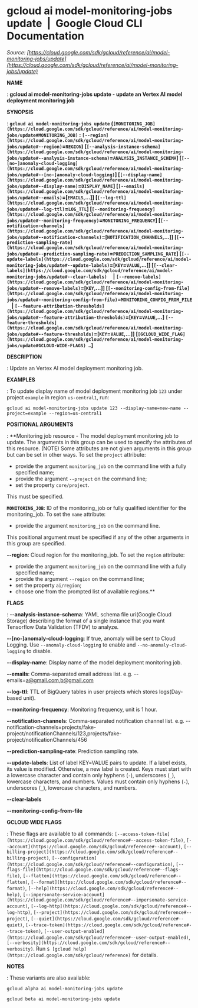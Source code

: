 # gcloud ai model-monitoring-jobs update  |  Google Cloud CLI Documentation

*Source: [https://cloud.google.com/sdk/gcloud/reference/ai/model-monitoring-jobs/update](https://cloud.google.com/sdk/gcloud/reference/ai/model-monitoring-jobs/update)*

**NAME**

: **gcloud ai model-monitoring-jobs update - update an Vertex AI model deployment monitoring job**

**SYNOPSIS**

: **`gcloud ai model-monitoring-jobs update` (`[MONITORING_JOB](https://cloud.google.com/sdk/gcloud/reference/ai/model-monitoring-jobs/update#MONITORING_JOB)` : `[--region](https://cloud.google.com/sdk/gcloud/reference/ai/model-monitoring-jobs/update#--region)`=`REGION`) [`[--analysis-instance-schema](https://cloud.google.com/sdk/gcloud/reference/ai/model-monitoring-jobs/update#--analysis-instance-schema)`=`ANALYSIS_INSTANCE_SCHEMA`] [`[--[no-]anomaly-cloud-logging](https://cloud.google.com/sdk/gcloud/reference/ai/model-monitoring-jobs/update#--[no-]anomaly-cloud-logging)`] [`[--display-name](https://cloud.google.com/sdk/gcloud/reference/ai/model-monitoring-jobs/update#--display-name)`=`DISPLAY_NAME`] [`[--emails](https://cloud.google.com/sdk/gcloud/reference/ai/model-monitoring-jobs/update#--emails)`=[`EMAILS`,…]] [`[--log-ttl](https://cloud.google.com/sdk/gcloud/reference/ai/model-monitoring-jobs/update#--log-ttl)`=`LOG_TTL`] [`[--monitoring-frequency](https://cloud.google.com/sdk/gcloud/reference/ai/model-monitoring-jobs/update#--monitoring-frequency)`=`MONITORING_FREQUENCY`] [`[--notification-channels](https://cloud.google.com/sdk/gcloud/reference/ai/model-monitoring-jobs/update#--notification-channels)`=[`NOTIFICATION_CHANNELS`,…]] [`[--prediction-sampling-rate](https://cloud.google.com/sdk/gcloud/reference/ai/model-monitoring-jobs/update#--prediction-sampling-rate)`=`PREDICTION_SAMPLING_RATE`] [`[--update-labels](https://cloud.google.com/sdk/gcloud/reference/ai/model-monitoring-jobs/update#--update-labels)`=[`KEY`=`VALUE`,…]] [`[--clear-labels](https://cloud.google.com/sdk/gcloud/reference/ai/model-monitoring-jobs/update#--clear-labels)`     | `[--remove-labels](https://cloud.google.com/sdk/gcloud/reference/ai/model-monitoring-jobs/update#--remove-labels)`=[`KEY`,…]] [`[--monitoring-config-from-file](https://cloud.google.com/sdk/gcloud/reference/ai/model-monitoring-jobs/update#--monitoring-config-from-file)`=`MONITORING_CONFIG_FROM_FILE`     | `[--feature-attribution-thresholds](https://cloud.google.com/sdk/gcloud/reference/ai/model-monitoring-jobs/update#--feature-attribution-thresholds)`=[`KEY`=`VALUE`,…] `[--feature-thresholds](https://cloud.google.com/sdk/gcloud/reference/ai/model-monitoring-jobs/update#--feature-thresholds)`=[`KEY`=`VALUE`,…]] [`[GCLOUD_WIDE_FLAG](https://cloud.google.com/sdk/gcloud/reference/ai/model-monitoring-jobs/update#GCLOUD-WIDE-FLAGS) …`]**

**DESCRIPTION**

: Update an Vertex AI model deployment monitoring job.

**EXAMPLES**

: To update display name of model deployment monitoring job `123` under
project `example` in region `us-central1`, run:

```
gcloud ai model-monitoring-jobs update 123 --display-name=new-name --project=example --region=us-central1
```

**POSITIONAL ARGUMENTS**

: **Monitoring job resource - The model deployment monitoring job to update. The
arguments in this group can be used to specify the attributes of this resource.
(NOTE) Some attributes are not given arguments in this group but can be set in
other ways.
To set the `project` attribute:

- provide the argument `monitoring_job` on the command line with a
fully specified name;
- provide the argument `--project` on the command line;
- set the property `core/project`.

This must be specified.

**`MONITORING_JOB`**:
ID of the monitoring_job or fully qualified identifier for the monitoring_job.
To set the `name` attribute:

- provide the argument `monitoring_job` on the command line.

This positional argument must be specified if any of the other arguments in this
group are specified.

**--region**:
Cloud region for the monitoring_job.
To set the `region` attribute:

- provide the argument `monitoring_job` on the command line with a
fully specified name;
- provide the argument `--region` on the command line;
- set the property `ai/region`;
- choose one from the prompted list of available regions.**

**FLAGS**

: **--analysis-instance-schema**:
YAML schema file uri(Google Cloud Storage) describing the format of a single
instance that you want Tensorflow Data Validation (TFDV) to analyze.

**--[no-]anomaly-cloud-logging**:
If true, anomaly will be sent to Cloud Logging. Use
`--anomaly-cloud-logging` to enable and
`--no-anomaly-cloud-logging` to disable.

**--display-name**:
Display name of the model deployment monitoring job.

**--emails**:
Comma-separated email address list. e.g. --emails=a@gmail.com,b@gmail.com

**--log-ttl**:
TTL of BigQuery tables in user projects which stores logs(Day-based unit).

**--monitoring-frequency**:
Monitoring frequency, unit is 1 hour.

**--notification-channels**:
Comma-separated notification channel list. e.g.
--notification-channels=projects/fake-project/notificationChannels/123,projects/fake-project/notificationChannels/456

**--prediction-sampling-rate**:
Prediction sampling rate.

**--update-labels**:
List of label KEY=VALUE pairs to update. If a label exists, its value is
modified. Otherwise, a new label is created.
Keys must start with a lowercase character and contain only hyphens
(`-`), underscores (`_`), lowercase characters, and
numbers. Values must contain only hyphens (`-`), underscores
(`_`), lowercase characters, and numbers.

**--clear-labels**

**--monitoring-config-from-file**

**GCLOUD WIDE FLAGS**

: These flags are available to all commands: `[--access-token-file](https://cloud.google.com/sdk/gcloud/reference#--access-token-file)`,
`[--account](https://cloud.google.com/sdk/gcloud/reference#--account)`, `[--billing-project](https://cloud.google.com/sdk/gcloud/reference#--billing-project)`,
`[--configuration](https://cloud.google.com/sdk/gcloud/reference#--configuration)`,
`[--flags-file](https://cloud.google.com/sdk/gcloud/reference#--flags-file)`,
`[--flatten](https://cloud.google.com/sdk/gcloud/reference#--flatten)`, `[--format](https://cloud.google.com/sdk/gcloud/reference#--format)`, `[--help](https://cloud.google.com/sdk/gcloud/reference#--help)`, `[--impersonate-service-account](https://cloud.google.com/sdk/gcloud/reference#--impersonate-service-account)`,
`[--log-http](https://cloud.google.com/sdk/gcloud/reference#--log-http)`,
`[--project](https://cloud.google.com/sdk/gcloud/reference#--project)`, `[--quiet](https://cloud.google.com/sdk/gcloud/reference#--quiet)`, `[--trace-token](https://cloud.google.com/sdk/gcloud/reference#--trace-token)`, `[--user-output-enabled](https://cloud.google.com/sdk/gcloud/reference#--user-output-enabled)`,
`[--verbosity](https://cloud.google.com/sdk/gcloud/reference#--verbosity)`.
Run `$ [gcloud help](https://cloud.google.com/sdk/gcloud/reference)` for details.

**NOTES**

: These variants are also available:

```
gcloud alpha ai model-monitoring-jobs update
```

```
gcloud beta ai model-monitoring-jobs update
```